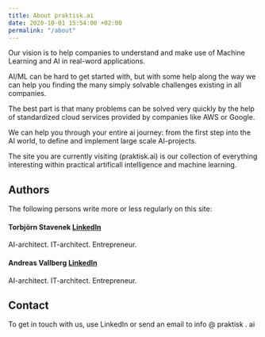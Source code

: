 ```yaml
---
title: About praktisk.ai
date: 2020-10-01 15:54:00 +02:00
permalink: "/about"
---
```


Our vision is to help companies to understand and make use of Machine Learning and AI in real-word applications. 

AI/ML can be hard to get started with, but with some help along the way we can help you finding the many simply solvable challenges existing in all companies.

The best part is that many problems can be solved very quickly by the help of standardized cloud services provided by companies like AWS or Google. 

We can help you through your entire ai journey: from the first step into the AI world, to define and implement large scale AI-projects.

The site you are currently visiting (praktisk.ai) is our collection of everything interesting within practical artificall intelligence and machine learning.

## Authors
The following persons write more or less regularly on this site:

#### Torbjörn Stavenek [LinkedIn](https://www.linkedin.com/in/tstavenek)
AI-architect. IT-architect. Entrepreneur.

#### Andreas Vallberg [LinkedIn](https://www.linkedin.com/in/andreasvallberg/)
AI-architect. IT-architect. Entrepreneur.

## Contact
To get in touch with us, use LinkedIn or send an email to info @ praktisk . ai
